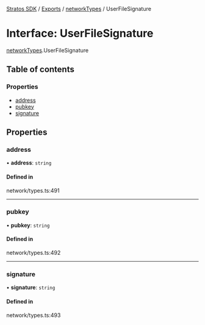 [Stratos SDK](../README.md) / [Exports](../modules.md) / [networkTypes](../modules/networkTypes.md) / UserFileSignature

# Interface: UserFileSignature

[networkTypes](../modules/networkTypes.md).UserFileSignature

## Table of contents

### Properties

- [address](networkTypes.UserFileSignature.md#address)
- [pubkey](networkTypes.UserFileSignature.md#pubkey)
- [signature](networkTypes.UserFileSignature.md#signature)

## Properties

### address

• **address**: `string`

#### Defined in

network/types.ts:491

___

### pubkey

• **pubkey**: `string`

#### Defined in

network/types.ts:492

___

### signature

• **signature**: `string`

#### Defined in

network/types.ts:493
